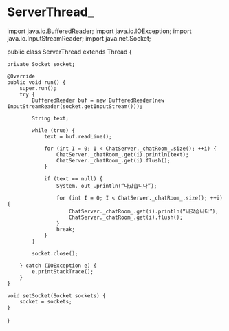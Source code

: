 # ServerThread_
import java.io.BufferedReader;
import java.io.IOException;
import java.io.InputStreamReader;
import java.net.Socket;

public class ServerThread extends Thread {

    private Socket socket;

    @Override
    public void run() {
        super.run();
        try {
            BufferedReader buf = new BufferedReader(new InputStreamReader(socket.getInputStream()));

            String text;

            while (true) {
                text = buf.readLine();

                for (int I = 0; I < ChatServer._chatRoom_.size(); ++i) {
                    ChatServer._chatRoom_.get(i).println(text);
                    ChatServer._chatRoom_.get(i).flush();
                }

                if (text == null) {
                    System._out_.println(“나갔습니다”);

                    for (int I = 0; I < ChatServer._chatRoom_.size(); ++i) {
                        ChatServer._chatRoom_.get(i).println(“나갔습니다”);
                        ChatServer._chatRoom_.get(i).flush();
                    }
                    break;
                }
            }

            socket.close();

        } catch (IOException e) {
            e.printStackTrace();
        }
    }

    void setSocket(Socket sockets) {
        socket = sockets;
    }
}
